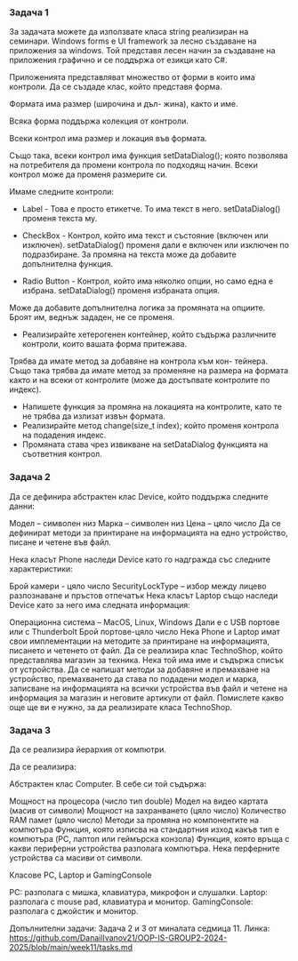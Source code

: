 ### Задача 1
За задачата можете да използвате класа string реализиран на семинари. Windows forms е UI framework за лесно създаване на приложения за windows.
Той представя лесен начин за създаване на приложения графично и се поддържа от езикци като C#. 

Приложенията представляват множество от форми в които има контроли.
Да се създаде клас, който представя форма.

Формата има размер (широчина и дъл- жина), както и име.

Всяка форма поддържа колекция от контроли.

Всеки контрол има размер и локация във формата. 

Също така, всеки контрол има функция setDataDialog(); която позволява на потребителя да промени контрола по подходящ начин.
Всеки контрол може да променя размерите си.

Имаме следните контроли:

- Label - Това е просто етикетче. То има текст в него.
setDataDialog() променя текста му.

- CheckBox - Контрол, който има текст и състояние (включен или изключен).
setDataDialog() променя дали е включен или изключен по подразбиране. За промяна на текста може да добавите допълнителна функция. 

- Radio Button - Контрол, който има няколко опции, но само една е избрана. setDataDialog() променя избраната опция.

Може да добавите допълнителна логика за промяната на опциите. Броят им, веднъж зададен, не се променя.

- Реализирайте хетерогенен контейнер, който съдържа различните контроли, които вашата форма притежава. 

Трябва да имате метод за добавяне на контрола към кон- тейнера. Също така трябва да имате метод за променяне на размера на формата както и на всеки от контролите (може да достъпвате контролите по индекс). 

- Напишете функция за промяна на локацията на контролите, като те не трябва да излизат извън формата.
- Реализирайте метод change(size_t index); който променя контрола на подадения индекс. 
- Промяната става чрез извикване на setDataDialog функцията на съответния контрол.

### Задача 2
Да се дефинира абстрактен клас Device, който поддържа следните данни:

Модел – символен низ Марка – символен низ Цена – цяло число Да се дефинират методи за принтиране на информацията на едно устройство, писане и четене във файл.

Нека класът Phone наследи Device като го надгражда със следните характеристики:

Брой камери - цяло число SecurityLockType – избор между лицево разпознаване и пръстов отпечатък Нека класът Laptop също наследи Device като за него има следната информация:

Операционна система – MacOS, Linux, Windows Дали е с USB портове или с Thunderbolt Брой портове-цяло число Нека Phone и Laptop имат свои имплементации на методите за принтиране на информацията, писането и четенето от файл. Да се реализира клас TechnoShop, който представлява магазин за техника. Нека той има име и съдържа списък от устройства. Да се напишат методи за добавяне и премахване на устройство, премахването да става по подадени модел и марка, записване на информацията на всички устройства във файл и четене на информация за магазин и неговите артикули от файл. Помислете какво още ще ви е нужно, за да реализирате класа TechnoShop.

### Задача 3
Да се реализира йерархия от компютри.

Да се реализира:

Абстрактен клас Computer. В себе си той съдържа:

Мощност на процесора (число тип double) Модел на видео картата (масив от символи) Мощност на захранването (цяло число) Количество RAM памет (цяло число) Методи за промяна но компонентите на компютъра Функция, която изписва на стандартния изход какъв тип е компютъра (PC, лаптоп или геймърска конзола) Функция, която връща с какви периферни устройства разполага компютъра. Нека перферните устройства са масиви от символи.

Класове PC, Laptop и GamingConsole

PC: разполага с мишка, клавиатура, микрофон и слушалки. Laptop: разполага с mouse pad, клавиатура и монитор. GamingConsole: разполага с джойстик и монитор.

Допълнителни задачи: Задача 2 и 3 от миналата седмица 11.
Линка: https://github.com/DanailIvanov21/OOP-IS-GROUP2-2024-2025/blob/main/week11/tasks.md
